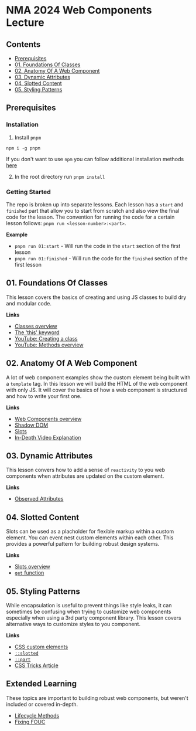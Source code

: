 # NMA 2024 Web Components Lecture

## Contents

- [Prerequisites](#prerequisites)
- [01. Foundations Of Classes](#01-foundations-of-classes)
- [02. Anatomy Of A Web Component](#02-anatomy-of-a-web-component)
- [03. Dynamic Attributes](#03-dynamic-attributes)
- [04. Slotted Content](#04-slotted-content)
- [05. Styling Patterns](#05-styling-patterns)

## Prerequisites

### Installation

1.  Install `pnpm`

`npm i -g pnpm`

If you don't want to use `npm` you can follow additional installation
methods [here](https://pnpm.io/installation)

2. In the root directory run `pnpm install`

### Getting Started

The repo is broken up into separate lessons. Each lesson has a `start` and `finished` part
that allow you to start from scratch and also view the final code for the lesson. The convention
for running the code for a certain lesson follows: `pnpm run <lesson-number>:<part>`.

**Example**

- `pnpm run 01:start` - Will run the code in the `start` section of the first lesson
- `pnpm run 01:finished` - Will run the code for the `finished` section of the first lesson

## 01. Foundations Of Classes

This lesson covers the basics of creating and using
JS classes to build dry and modular code.

**Links**

- [Classes overview](https://developer.mozilla.org/en-US/docs/Web/JavaScript/Reference/Classes)
- [The 'this' keyword](https://developer.mozilla.org/en-US/docs/Web/JavaScript/Reference/Operators/this)
- [YouTube: Creating a class](https://www.youtube.com/watch?v=HboT8g_QSGc)
- [YouTube: Methods overview](https://www.youtube.com/watch?v=hy-C4NY7A_8)

## 02. Anatomy Of A Web Component

A lot of web component examples show the custom element being built with a `template` tag. In this
lesson we will build the HTML of the web component with only JS. It will cover the basics of how
a web component is structured and how to write your first one.

**Links**

- [Web Components overview](https://developer.mozilla.org/en-US/docs/Web/API/Web_components)
- [Shadow DOM](https://developer.mozilla.org/en-US/docs/Web/API/Web_components/Using_shadow_DOM)
- [Slots](https://developer.mozilla.org/en-US/docs/Web/HTML/Element/slot)
- [In-Depth Video Explanation](https://www.youtube.com/watch?v=hVxZ-te0kio)

## 03. Dynamic Attributes

This lesson convers how to add a sense of `reactivity` to you web components when attributes are
updated on the custom element.

**Links**

- [Observed Attributes](https://dev.to/jwp/web-components-color-span-3dai)

## 04. Slotted Content

Slots can be used as a placholder for flexible markup within a custom element.
You can event nest custom elements within each other. This provides a powerful
pattern for building robust design systems.

**Links**

- [Slots overview](https://developer.mozilla.org/en-US/docs/Web/API/Web_components/Using_templates_and_slots#adding_flexibility_with_slots)
- [`get` function](https://developer.mozilla.org/en-US/docs/Web/JavaScript/Reference/Functions/get)

## 05. Styling Patterns

While encapsulation is useful to prevent things like style leaks, it can sometimes be confusing
when trying to customize web components especially when using a 3rd party component library. This
lesson covers alternative ways to customize styles to you component.

**Links**

- [CSS custom elements](https://developer.mozilla.org/en-US/docs/Web/API/Web_components/Using_custom_elements)
- [`::slotted`](https://developer.mozilla.org/en-US/docs/Web/CSS/::slotted)
- [`::part`](https://developer.mozilla.org/en-US/docs/Web/CSS/::part)
- [CSS Tricks Article](https://css-tricks.com/styling-a-web-component/)

## Extended Learning

These topics are important to building robust web components, but weren't included or covered in-depth.

- [Lifecycle Methods](https://bignerdranch.com/blog/learn-the-lifecycle-of-a-web-component-by-building-a-custom-element/)
- [Fixing FOUC](https://leoneck.de/blog/fouc-web-components)
